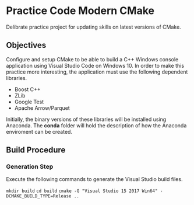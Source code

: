 # Practice Code Modern CMake
Delibrate practice project for updating skills on latest versions of CMake.

## Objectives
Configure and setup CMake to be able to build a C++ Windows console application using
Visual Studio Code on Windows 10.  In order to make this practice more interesting, the 
application must use the following dependent libraries.

- Boost C++
- ZLib
- Google Test
- Apache Arrow/Parquet

Initially, the binary versions of these libraries will be installed using Anaconda.  The
**conda** folder will hold the description of how the Anaconda enviroment can be created.

## Build Procedure
### Generation Step
Execute the following commands to generate the Visual Studio build files.

```mkdir build```
```cd build```
```cmake -G "Visual Studio 15 2017 Win64" -DCMAKE_BUILD_TYPE=Release ..```
